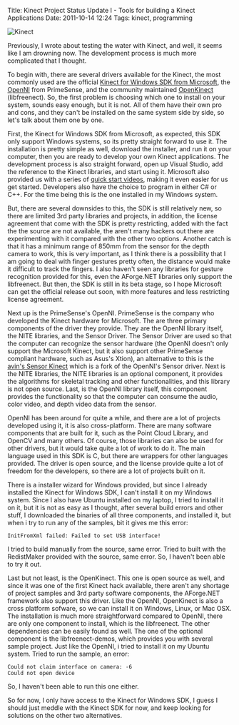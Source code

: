 Title: Kinect Project Status Update I - Tools for building a Kinect Applications
Date: 2011-10-14 12:24
Tags: kinect, programming

![Kinect][ph]

Previously, I wrote about testing the water with Kinect, and well, it
seems like I am drowning now. The development process is much more
complicated that I thought.

To begin with, there are several drivers available for the Kinect, the
most commonly used are the official [Kinect for Windows SDK from
Microsoft][link1], the [OpenNI][link2] from PrimeSense, and the community maintained
[OpenKinect][link3] (libfreenect). So, the first problem is choosing which one
to install on your system, sounds easy enough, but it is not. All of
them have their own pro and cons, and they can't be installed on the
same system side by side, so let's talk about them one by one.

First, the Kinect for Windows SDK from Microsoft, as expected, this SDK
only support Windows systems, so its pretty straight forward to use it.
The installation is pretty simple as well, download the installer, and
run it on your computer, then you are ready to develop your own Kinect
applications. The development process is also straight forward, open up
Visual Studio, add the reference to the Kinect libraries, and start
using it. Microsoft also provided us with a series of [quick start
videos][link5], making it even easier for us get started. Developers also have
the choice to program in either C# or C++. For the time being this is
the one installed in my Windows system.

But, there are several downsides to this, the SDK is still relatively
new, so there are limited 3rd party libraries and projects, in addition,
the license agreement that come with the SDK is pretty restricting,
added with the fact the the source are not available, the aren't many
hackers out there are experimenting with it compared with the other two
options. Another catch is that it has a minimum range of 850mm from the
sensor for the depth camera to work, this is very important, as I think
there is a possibility that I am going to deal with finger gestures
pretty often, the distance would make it difficult to track the fingers.
I also haven't seen any libraries for gesture recognition provided for
this, even the AForge.NET libraries only support the libfreenect. But
then, the SDK is still in its beta stage, so I hope Microsoft can get
the official release out soon, with more features and less restricting
license agreement.

Next up is the PrimeSense's OpenNI. PrimeSense is the company who
developed the Kinect hardware for Microsoft. The are three primary
components of the driver they provide. They are the OpenNI library
itself, the NITE libraries, and the Sensor Driver. The Sensor Driver are
used so that the computer can recognize the sensor hardware (the OpenNI
doesn't only support the Microsoft Kinect, but it also support other
PrimeSense compliant hardware, such as Asus's Xtion), an alternative to
this is the [avin's Sensor Kinect][link4] which is a fork of the OpenNI's
Sensor driver. Next is the NITE libraries, the NITE libraries is an
optional component, it provides the algorithms for skeletal tracking and
other functionalities, and this library is not open source. Last, is the
OpenNI library itself, this component provides the functionality so that
the computer can consume the audio, color video, and depth video data
from the sensor.

OpenNI has been around for quite a while, and there are a lot of
projects developed using it, it is also cross-platform. There are many
software components that are built for it, such as the Point Cloud
Library, and OpenCV and many others. Of course, those libraries can also
be used for other drivers, but it would take quite a lot of work to do
it. The main language used in this SDK is C, but there are wrappers for
other languages provided. The driver is open source, and the license
provide quite a lot of freedom for the developers, so there are a lot of
projects built on it.

There is a installer wizard for Windows provided, but since I already
installed the Kinect for Windows SDK, I can't install it on my Windows
system. Since I also have Ubuntu installed on my laptop, I tried to
install it on it, but it is not as easy as I thought, after several
build errors and other stuff, I downloaded the binaries of all three
components, and installed it, but when i try to run any of the samples,
bit it gives me this error:

    InitFromXml failed: Failed to set USB interface!

I tried to build manually from the source, same error. Tried to built
with the RedistMaker provided with the source, same error. So, I haven't
been able to try it out.

Last but not least, is the OpenKinect. This one is open source as well,
and since it was one of the first Kinect hack available, there aren't
any shortage of project samples and 3rd party software components, the
AForge.NET framework also support this driver. Like the OpenNI,
OpenKinect is also a cross platform sofware, so we can install it on
Windows, Linux, or Mac OSX. The installation is much more
straightforward compared to OpenNI, there are only one component to
install, which is the libfreenect. The other dependencies can be easily
found as well. The one of the optional component is the
libfreenect-demos, which provides you with several sample project. Just
like the OpenNI, i tried to install it on my Ubuntu system. Tried to run
the sample, an error:

    Could not claim interface on camera: -6
    Could not open device

So, I haven't been able to run this one either.

So for now, I only have access to the Kinect for Windows SDK, I guess I
should just meddle with the Kinect SDK for now, and keep looking for
solutions on the other two alternatives.

[link1]: http://research.microsoft.com/en-us/um/redmond/projects/kinectsdk/
[link2]: http://www.openni.org
[link3]: http://www.openkinect.org
[link4]: https://github.com/avin2/SensorKinect
[link5]: http://channel9.msdn.com/coding4fun/kinect/Getting-started-with-the-Kinect-for-Windows-SDK-quickly-with-the-Kinect-Quickstarts

[ph]: http://farm7.static.flickr.com/6177/6266069590_5f69b81c46.jpg
